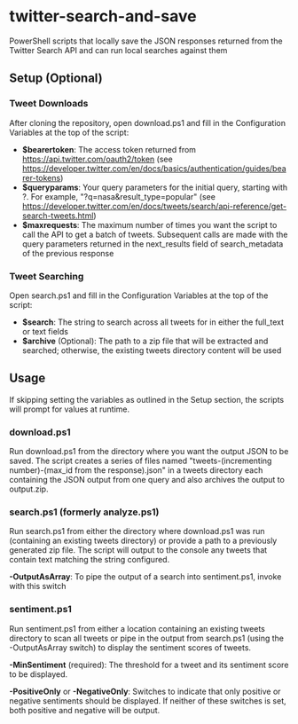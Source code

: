 # twitter-search-and-save
PowerShell scripts that locally save the JSON responses returned from the Twitter Search API and can run local searches against them

## Setup (Optional)
### Tweet Downloads
After cloning the repository, open download.ps1 and fill in the Configuration Variables at the top of the script:
- **$bearertoken**: The access token returned from https://api.twitter.com/oauth2/token (see https://developer.twitter.com/en/docs/basics/authentication/guides/bearer-tokens)
- **$queryparams**: Your query parameters for the initial query, starting with ?. For example, "?q=nasa&result_type=popular" (see https://developer.twitter.com/en/docs/tweets/search/api-reference/get-search-tweets.html)
- **$maxrequests**: The maximum number of times you want the script to call the API to get a batch of tweets. Subsequent calls are made with the query parameters returned in the next_results field of search_metadata of the previous response

### Tweet Searching
Open search.ps1 and fill in the Configuration Variables at the top of the script:
- **$search**: The string to search across all tweets for in either the full_text or text fields
- **$archive** (Optional): The path to a zip file that will be extracted and searched; otherwise, the existing tweets directory content will be used

## Usage
If skipping setting the variables as outlined in the Setup section, the scripts will prompt for values at runtime.

### download.ps1
Run download.ps1 from the directory where you want the output JSON to be saved. The script creates a series of files named "tweets-(incrementing number)-(max_id from the response).json" in a tweets directory each containing the JSON output from one query and also archives the output to output.zip.

### search.ps1 (formerly analyze.ps1)
Run search.ps1 from either the directory where download.ps1 was run (containing an existing tweets directory) or provide a path to a previously generated zip file. The script will output to the console any tweets that contain text matching the string configured.

**-OutputAsArray**: To pipe the output of a search into sentiment.ps1, invoke with this switch

### sentiment.ps1
Run sentiment.ps1 from either a location containing an existing tweets directory to scan all tweets or pipe in the output from search.ps1 (using the -OutputAsArray switch) to display the sentiment scores of tweets.

**-MinSentiment** (required): The threshold for a tweet and its sentiment score to be displayed.

**-PositiveOnly** or **-NegativeOnly**: Switches to indicate that only positive or negative sentiments should be displayed. If neither of these switches is set, both positive and negative will be output. 
